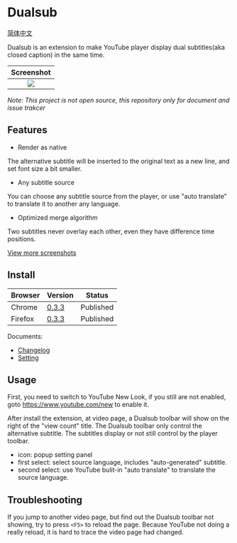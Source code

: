 Dualsub
=======

[简体中文](./README.zh-CN.md)

Dualsub is an extension to make YouTube player display dual subtitles(aka closed caption) in the same time.

| Screenshot |
| :--------: |
| <img src="https://raw.githubusercontent.com/muzuiget/dualsub-supports/master/images/main.png" /> |

*Note: This project is not open source, this repository only for document and issue trakcer*

Features
--------

* Render as native

The alternative subtitle will be inserted to the original text as a new line, and set font size a bit smaller.

* Any subtitle source

You can choose any subtitle source from the player, or use "auto translate" to translate it to another any language.

* Optimized merge algorithm

Two subtitles never overlay each other, even they have difference time positions.

[View more screenshots](./docs/screenshot.md)

Install
-------

| Browser | Version          | Status    |
| ------- | -------          | ------    |
| Chrome  | [0.3.3][chrome]  | Published |
| Firefox | [0.3.3][firefox] | Published |

[chrome]: https://chrome.google.com/webstore/detail/dualsub/gnlibmlfpencglodjpgnalbdebfhpmfp
[firefox]: https://addons.mozilla.org/firefox/addon/dualsub/

Documents:

* [Changelog](./docs/changelog.md)
* [Setting](./docs/setting.md)

Usage
-----

First, you need to switch to YouTube New Look, if you still are not enabled, goto https://www.youtube.com/new to enable it.

After install the extension, at video page, a Dualsub toolbar will show on the right of the "view count" title. The Dualsub toolbar only control the alternative subtitle. The subtitles display or not still control by the player toolbar.

* icon: popup setting panel
* first select: select source language, includes "auto-generated" subtitle.
* second select: use YouTube bulit-in "auto translate" to translate the source language.

Troubleshooting
---------------

If you jump to another video page, but find out the Dualsub toolbar not showing, try to press `<F5>` to reload the page. Because YouTube not doing a really reload, it is hard to trace the video page had changed.

